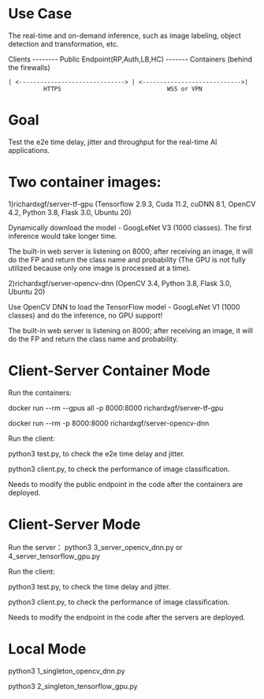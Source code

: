 # Use Case 

The real-time and on-demand inference, such as image labeling, object detection and transformation, etc. 

Clients -------- Public Endpoint(RP,Auth,LB,HC) ------- Containers (behind the firewalls)
                               
    | <------------------------------> | <---------------------------->|
              HTTPS                              WSS or VPN

# Goal

Test the e2e time delay, jitter and throughput for the real-time AI applications. 

# Two container images:

1)richardxgf/server-tf-gpu (Tensorflow 2.9.3, Cuda 11.2, cuDNN 8.1, OpenCV 4.2, Python 3.8, Flask 3.0, Ubuntu 20)

Dynamically download the model - GoogLeNet V3 (1000 classes). The first inference would take longer time.

The built-in web server is listening on 8000; after receiving an image, it will do the FP and return the class name and probability (The GPU is not fully utilized because only one image is processed at a time).


2)richardxgf/server-opencv-dnn (OpenCV 3.4, Python 3.8, Flask 3.0, Ubuntu 20)

Use OpenCV DNN to load the TensorFlow model - GoogLeNet V1 (1000 classes) and do the inference, no GPU support!

The built-in web server is listening on 8000; after receiving an image, it will do the FP and return the class name and probability.  


# Client-Server Container Mode 

Run the containers:

docker run --rm --gpus all -p 8000:8000 richardxgf/server-tf-gpu

docker run --rm -p 8000:8000 richardxgf/server-opencv-dnn

Run the client:

python3 test.py, to check the e2e time delay and jitter.

python3 client.py, to check the performance of image classification. 

Needs to modify the public endpoint in the code after the containers are deployed.

# Client-Server Mode 

Run the server： python3 3_server_opencv_dnn.py or 4_server_tensorflow_gpu.py 

Run the client:

python3 test.py, to check the time delay and jitter.

python3 client.py, to check the performance of image classification. 

Needs to modify the endpoint in the code after the servers are deployed.

# Local Mode 

python3 1_singleton_opencv_dnn.py 

python3 2_singleton_tensorflow_gpu.py
